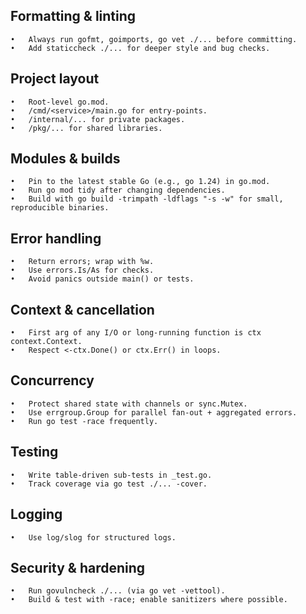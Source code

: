 ## Formatting & linting
	•	Always run gofmt, goimports, go vet ./... before committing.
	•	Add staticcheck ./... for deeper style and bug checks.
## Project layout
	•	Root-level go.mod.
	•	/cmd/<service>/main.go for entry-points.
	•	/internal/... for private packages.
	•	/pkg/... for shared libraries.
## Modules & builds
	•	Pin to the latest stable Go (e.g., go 1.24) in go.mod.
	•	Run go mod tidy after changing dependencies.
	•	Build with go build -trimpath -ldflags "-s -w" for small, reproducible binaries.
## Error handling
	•	Return errors; wrap with %w.
	•	Use errors.Is/As for checks.
	•	Avoid panics outside main() or tests.
## Context & cancellation
	•	First arg of any I/O or long-running function is ctx context.Context.
	•	Respect <-ctx.Done() or ctx.Err() in loops.
## Concurrency
	•	Protect shared state with channels or sync.Mutex.
	•	Use errgroup.Group for parallel fan-out + aggregated errors.
	•	Run go test -race frequently.
## Testing
	•	Write table-driven sub-tests in _test.go.
	•	Track coverage via go test ./... -cover.
## Logging
	•	Use log/slog for structured logs.
## Security & hardening
	•	Run govulncheck ./... (via go vet -vettool).
	•	Build & test with -race; enable sanitizers where possible.